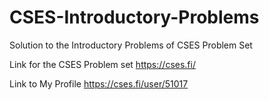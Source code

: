 # CSES-Introductory-Problems
Solution to the Introductory Problems of CSES Problem Set

Link for the CSES Problem set
https://cses.fi/

Link to My Profile 
https://cses.fi/user/51017
